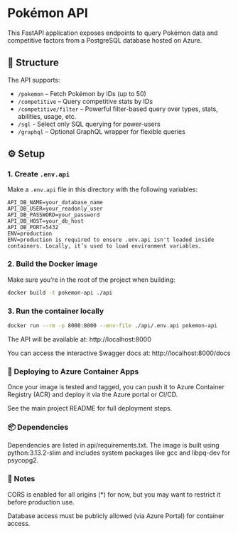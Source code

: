 # Pokémon API

This FastAPI application exposes endpoints to query Pokémon data and competitive factors from a PostgreSQL database hosted on Azure.

## 📁 Structure

The API supports:

- `/pokemon` – Fetch Pokémon by IDs (up to 50)
- `/competitive` – Query competitive stats by IDs
- `/competitive/filter` – Powerful filter-based query over types, stats, abilities, usage, etc.
- `/sql` - Select only SQL querying for power-users
- `/graphql` – Optional GraphQL wrapper for flexible queries

## ⚙️ Setup

### 1. Create `.env.api`

Make a `.env.api` file in this directory with the following variables:

```env
API_DB_NAME=your_database_name
API_DB_USER=your_readonly_user
API_DB_PASSWORD=your_password
API_DB_HOST=your_db_host
API_DB_PORT=5432
ENV=production
ENV=production is required to ensure .env.api isn't loaded inside containers. Locally, it’s used to load environment variables.
```

### 2. Build the Docker image

Make sure you’re in the root of the project when building:

```bash
docker build -t pokemon-api ./api
```

### 3. Run the container locally

```bash
docker run --rm -p 8000:8000 --env-file ./api/.env.api pokemon-api
```

The API will be available at:
http://localhost:8000

You can access the interactive Swagger docs at:
http://localhost:8000/docs

### 🐳 Deploying to Azure Container Apps

Once your image is tested and tagged, you can push it to Azure Container Registry (ACR) and deploy it via the Azure portal or CI/CD.

See the main project README for full deployment steps.

### 📦 Dependencies

Dependencies are listed in api/requirements.txt. The image is built using python:3.13.2-slim and includes system packages like gcc and libpq-dev for psycopg2.

### 📎 Notes

CORS is enabled for all origins (\*) for now, but you may want to restrict it before production use.

Database access must be publicly allowed (via Azure Portal) for container access.
